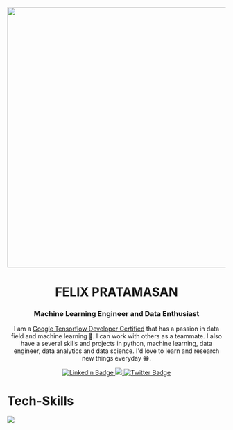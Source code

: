 
<div id="header" align="center">
  <img src="https://www.sujitlibi.com.np/images/programmer.png" width="600" />
  <h1> FELIX PRATAMASAN</h1>
  
  <h3>Machine Learning Engineer and Data Enthusiast</h3>
  
  I am a [Google Tensorflow Developer Certified](https://www.credential.net/5ae2e5ee-aebf-4e39-8bce-21ecafa6ef35) that has a passion in data field and machine learning 🧠. I can work with others as a teammate. I also have a several skills and projects in python, machine learning, data engineer, data analytics and data science. I'd love to learn and research new things everyday 😁.

  <div id="badges">
    <a href="https://www.linkedin.com/in/felix-pratamasan/">
      <img src="https://img.shields.io/badge/LinkedIn-blue?style=for-the-badge&logo=linkedin&logoColor=white" alt="LinkedIn Badge"/>
    </a>
    <a href="https://www.instagram.com/felixpratamasan/">
      <img src="https://img.shields.io/badge/Instagram-E4405F?style=for-the-badge&logo=instagram&logoColor=white"/>
    </a>
    <a href="https://twitter.com/felixpratamas_">
      <img src="https://img.shields.io/badge/Twitter-blue?style=for-the-badge&logo=twitter&logoColor=white" alt="Twitter Badge"/>
    </a>
  </div>
  
  <img src="https://komarev.com/ghpvc/?username=lixx21&style=flat-square&color=blue" alt=""/>
</div>

<div id="skills">

  <h1>Tech-Skills</h1>
  <a href="https://skillicons.dev">
    <img src="https://skillicons.dev/icons?i=git,docker,fastapi,github,aws,gcp,nginx,python,flask,pytorch,tensorflow,firebase,mongodb,mysql,postgresql" />
  </a>
  
</div>



<!---
lixx21/lixx21 is a ✨ special ✨ repository because its `README.md` (this file) appears on your GitHub profile.
You can click the Preview link to take a look at your changes.
--->

